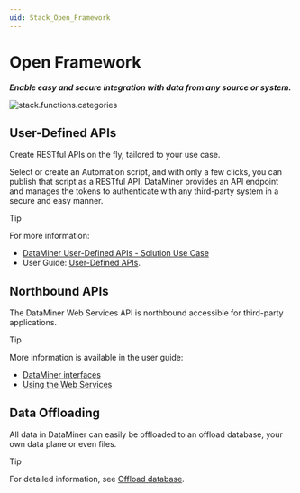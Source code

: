 ```yaml
---
uid: Stack_Open_Framework
---
```


# Open Framework

***Enable easy and secure integration with data from any source or system.***

![stack.functions.categories](~/dataminer-overview/images/stack_open_framework.png)

## User-Defined APIs

Create RESTful APIs on the fly, tailored to your use case.

Select or create an Automation script, and with only a few clicks, you can publish that script as a RESTful API. DataMiner provides an API endpoint and manages the tokens to authenticate with any third-party system in a secure and easy manner.

> [!TIP]
> For more information:
>
> - [DataMiner User-Defined APIs - Solution Use Case](https://community.dataminer.services/use-case/dataminer-user-definable-apis-webhooks/)
> - User Guide: [User-Defined APIs](xref:UD_APIs).

## Northbound APIs

The DataMiner Web Services API is northbound accessible for third-party applications.

> [!TIP]
> More information is available in the user guide:
>
> - [DataMiner interfaces](xref:DataMiner_interfaces)
> - [Using the Web Services](xref:Using_the_Web_Services_v1)

## Data Offloading

All data in DataMiner can easily be offloaded to an offload database, your own data plane or even files.

> [!TIP]
> For detailed information, see [Offload database](xref:Offload_database).
